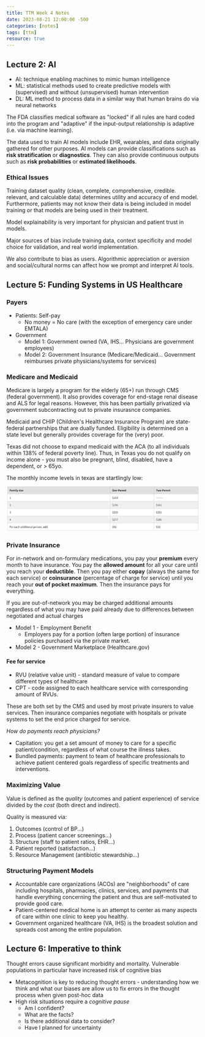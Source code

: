```yaml
---
title: TTM Week 4 Notes
date: 2023-08-21 12:00:00 -500
categories: [notes]
tags: [ttm]
resource: true
---
```


## Lecture 2: AI
 - AI: technique enabling machines to mimic human intelligence
 - ML: statistical methods used to create predictive models with (supervised) and without (unsupervised) human intervention
 - DL: ML method to process data in a similar way that human brains do via neural networks
 
The FDA classifies medical software as "locked" if all rules are hard coded into the program and "adaptive" if the input-output relationship is adaptive (i.e. via machine learning).

The data used to train AI models include EHR, wearables, and data originally gathered for other purposes. AI models can provide classifications such as **risk stratification** or **diagnostics**. They can also provide continuous outputs such as **risk probabilities** or **estimated likelihoods**.

### Ethical Issues

Training dataset quality (clean, complete, comprehensive, credible. relevant, and calculable data) determines utility and accuracy of end model. Furthermore, patients may not know their data is being included in model training or that models are being used in their treatment.

Model explainability is very important for physician and patient trust in models.

Major sources of bias include training data, context specificity and model choice for validation, and real world implementation.

We also contribute to bias as users. Algorithmic appreciation or aversion and social/cultural norms can affect how we prompt and interpret AI tools.

## Lecture 5: Funding Systems in US Healthcare

### Payers
 - Patients: Self-pay
    - No money = No care (with the exception of emergency care under EMTALA)
 - Government
    - Model 1: Government owned (VA, IHS... Physicians are government employees)
    - Model 2: Government Insurance (Medicare/Medicaid... Government reimburses private physicians/systems for services)

### Medicare and Medicaid

Medicare is largely a program for the elderly (65+) run through CMS (federal government). It also provides coverage for end-stage renal disease and ALS for legal reasons. However, this has been partially privatized via government subcontracting out to private insurasnce companies.

Medicaid and CHIP (Children's Healthcare Insurance Program) are state-federal partnerships that are dually funded. Eligibility is determined on a state level but generally provides coverage for the (very) poor. 

Texas did not choose to expand medicaid with the ACA (to all individuals within 138% of federal poverty line). Thus, in Texas you do not qualify on income alone - you must also be pregnant, blind, disabled, have a dependent, or > 65yo.

The monthly income levels in texas are startlingly low:

![Dependents](/img/Medicaid_texas.png)

### Private Insurance

For in-network and on-formulary medications, you pay your **premium** every month to have insurance. You pay the **allowed amount** for all your care until you reach your **deductible**.  Then you pay either **copay** (always the same for each service) or **coinsurance** (percentage of charge for service) until you reach your **out of pocket maximum**. Then the insurance pays for everything.

If you are out-of-network you may be charged additional amounts regardless of what you may have paid already due to differences between negotiated and actual charges

 - Model 1 - Employment Benefit
   - Employers pay for a portion (often large portion) of insurance policies purchased via the private market.
 - Model 2 - Government Marketplace (Healthcare.gov)

#### Fee for service

- RVU (relative value unit) - standard measure of value to compare different types of healthcare
- CPT - code assigned to each healthcare service with corresponding amount of RVUs.

These are both set by the CMS and used by most private insurers to value services. Then insurance companies negotiate with hospitals or private systems to set the end price charged for service.

_How do payments reach physicians?_
 - Capitation: you get a set amount of money to care for a specific patient/condition, regardless of what course the illness takes. 
 - Bundled payments: payment to team of healthcare professionals to achieve patient centered goals regardless of specific treatments and interventions.

### Maximizing Value

Value is defined as the _quality_ (outcomes and patient experience) of service divided by the _cost_ (both direct and indirect). 

Quality is measured via:
1. Outcomes (control of BP...)
2. Process (patient cancer screenings...)
3. Structure (staff to patient ratios, EHR...)
4. Patient reported (satisfaction...)
5. Resource Management (antibiotic stewardship...)

### Structuring Payment Models

 - Accountable care organizations (ACOs) are "neighborhoods" of care including hospitals, pharmacies, clinics, services, and payments that handle everything concerning the patient and thus are self-motivated to provide good care.
 - Patient-centered medical home is an attempt to center as many aspects of care within one clinic to keep you healthy.
 - Government organized healthcare (VA, IHS) is the broadest solution and spreads cost among the entire population. 

 ## Lecture 6: Imperative to think

 Thought errors cause significant morbidity and mortality. Vulnerable populations in particular have increased risk of cognitive bias
  - Metacognition is key to reducing thought errors - understanding how we think and what our biases are allow us to fix errors in the thought process when given post-hoc data
  - High risk situations require a _cognitive pause_
      - Am I confident?
      - What are the facts?
      - Is there additional data to consider?
      - Have I planned for uncertainty

